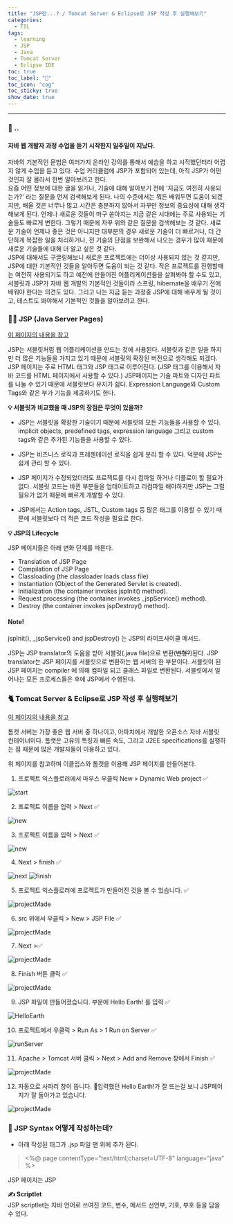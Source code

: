 ```yaml
---
title: "JSP란...? / Tomcat Server & Eclipse로 JSP 작성 후 실행해보기"
categories:
  - TIL
tags:
  - learning
  - JSP
  - Java
  - Tomcat Server
  - Eclipse IDE
toc: true
toc_label: "👷"
toc_icon: "cog"
toc_sticky: true
show_date: true
---
```

__________________

### 💭 ..

<div class="notice">
  <h4>자바 웹 개발자 과정 수업을 듣기 시작한지 일주일이 지났다.</h4>
  <p>자바의 기본적인 문법은 여러가지 온라인 강의를 통해서 예습을 하고 시작했던터라 어렵지 않게 수업을 듣고 있다. 수업 커리큘럼에 JSP가 포함되어 있는데, 아직 JSP가 어떤것인지 잘 몰라서 한번 알아보려고 한다. <br>
  요즘 어떤 정보에 대한 글을 읽거나, 기술에 대해 알아보기 전에 '지금도 여전히 사용되는가?' 라는 질문을 먼저 검색해보게 된다. 나의 수준에서는 뭐든 배워두면 도움이 되겠지만, 배울 것은 너무나 많고 시간은 충분하지 않아서 자꾸만 정보의 중요성에 대해 생각해보게 된다. 언제나 새로운 것들이 마구 쏟아지는 지금 같은 시대에는 주로 사용되는 기술들도 빠르게 변한다. 그렇기 때문에 자꾸 위와 같은 질문을 검색해보는 것 같다. 새로운 기술이 언제나 좋은 것은 아니지만 대부분의 경우 새로운 기술이 더 빠르거나, 더 간단하게 복잡한 일을 처리하거나, 전 기술의 단점을 보완해서 나오는 경우가 많이 때문에 새로운 기술들에 대해 더 알고 싶은 것 같다. <br>
  JSP에 대해서도 구글링해보니 새로운 프로젝트에는 더이상 사용되지 않는 것 같지만, JSP에 대한 기본적인 것들을 알아두면 도움이 되는 것 같다. 작은 프로젝트를 진행할때는 여전히 사용되기도 하고 예전에 만들어진 어플리케이션들을 살펴봐야 할 수도 있고, 서블릿과 JSP가 자바 웹 개발의 기본적인 것들이라 스프링, hibernate을 배우기 전에 배워야 한다는 의견도 있다. 그리고 나는 지금 듣는 과정중 JSP에 대해 배우게 될 것이고, 테스트도 봐야해서 기본적인 것들을 알아보려고 한다.</p>
</div>


### 🧑‍💻 JSP (Java Server Pages)
[이 페이지의 내용을 참고](https://www.javatpoint.com/jsp-tutorial)

JSP는 서블릿처럼 웹 어플리케이션을 만드는 것에 사용된다. 서블릿과 같은 일을 하지만 더 많은 기능들을 가지고 있기 때문에 서블릿의 확장된 버전으로 생각해도 되겠다. JSP 페이지는 주로 HTML 태그와 JSP 태그로 이루어진다. (JSP 태그를 이용해서 자바 코드를 HTML 페이지에서 사용할 수 있다.) JSP페이지는 기술 파트와 디자인 파트를 나눌 수 있기 때문에 서블릿보다 유지가 쉽다. Expression Language와 Custom Tags와 같은 부가 기능을 제공하기도 한다.


**💡 서블릿과 비교했을 때 JSP의 장점은 무엇이 있을까?**
- JSP는 서블릿을 확장한 기술이기 때문에 서블릿의 모든 기능들을 사용할 수 있다. implicit objects, predefined tags, expression language 그리고 custom tags와 같은 추가된 기능들을 사용할 수 있다.

- JSP는 비즈니스 로직과 프레젠테이션 로직을 쉽게 분리 할 수 있다. 덕분에 JSP는 쉽게 관리 할 수 있다.

- JSP 페이지가 수정되었더라도 프로젝트를 다시 컴파일 하거나 디플로이 할 필요가 없다. 서블릿 코드는 바뀐 부분들을 업데이트하고 리컴파일 해야하지만 JSP는 그럴 필요가 없기 때문에 빠르게 개발할 수 있다.

- JSP에서는 Action tags, JSTL, Custom tags 등 많은 태그를 이용할 수 있기 때문에 서블릿보다 더 적은 코드 작성을 필요로 한다.


**💡 JSP의 Lifecycle**

JSP 페이지들은 아래 변화 단계를 따른다.
- Translation of JSP Page
- Compilation of JSP Page
- Classloading (the classloader loads class file)
- Instantiation (Object of the Generated Servlet is created).
- Initialization (the container invokes jspInit() method).
- Request processing (the container invokes _jspService() method).
- Destroy (the container invokes jspDestroy() method).

<div class="notice">
  <h4>Note!</h4>
  <p>jspInit(), _jspService() and jspDestroy() 는 JSP의 라이프사이클 메서드.</p>
</div>  

 JSP는 JSP translator의 도움을 받아 서블릿(.java file)으로 변환(<s>변형?</s>)된다.
 JSP translator는 JSP 페이지를 서블릿으로 변환하는 웹 서버의 한 부분이다. 서블릿이 된 JSP 페이지는 compiler 에 의해 컴파일 되고 클래스 파일로 변환된다. 서블릿에서 일어나는 모든 프로세스들은 후에 JSP에서 수행된다.  




### 🐈 Tomcat Server & Eclipse로 JSP 작성 후 실행해보기
[이 페이지의 내용을 참고](https://www.geeksforgeeks.org/creating-jsp-in-eclipse-ide-with-tomcat-server/)  

  톰캣 서버는 가장 좋은 웹 서버 중 하나이고, 아파치에서 개발한 오픈소스 자바 서블릿 컨테이너이다. 톰캣은 고유의 특징과 빠른 속도, 그리고 J2EE specifications를 실행하는 점 때문에 많은 개발자들이 이용하고 있다.

  위 페이지를 참고하며 이클립스와 톰캣을 이용해 JSP 페이지를 만들어본다.  

  1. 프로젝트 익스플로러에서 마우스 우클릭 New > Dynamic Web project ✅
  <img src="/assets/images/CJET.png" alt="start">    

  2. 프로젝트 이름을 입력 > Next ✅
  <img src="/assets/images/CJET2.png" alt="new">  

  3. 프로젝트 이름을 입력 > Next ✅
  <img src="/assets/images/CJET2.png" alt="new">  

  4. Next > finish ✅
  <img src="/assets/images/CJET3.png" alt="next">
  <img src="/assets/images/CJET4.png" alt="finish">

  5. 프로젝트 익스플로러에 프로젝트가 만들어진 것을 볼 수 있습니다. ✅
  <img src="/assets/images/CJET5.png" alt="projectMade">    

  6. src 위에서 우클릭 > New > JSP File ✅
  <img src="/assets/images/CJET6.png" alt="projectMade">   

  7. Next >✅
  <img src="/assets/images/CJET7.png" alt="projectMade">

  8. Finish 버튼 클릭 ✅
  <img src="/assets/images/CJET8.png" alt="projectMade">

  9. JSP 파일이 만들어졌습니다. <body> 부분에 Hello Earth! 를 입력 ✅
  <img src="/assets/images/CJET9.png" alt="HelloEarth">

  10. 프로젝트에서 우클릭 > Run As > 1 Run on Server ✅
  <img src="/assets/images/CJET10.png" alt="runServer">

  11. Apache > Tomcat 서버 클릭 > Next > Add and Remove 창에서 Finish ✅
  <img src="/assets/images/CJET11.png" alt="projectMade">

  12. 자동으로 사파리 창이 뜹니다. 입력했던 Hello Earth!가 잘 뜨는걸 보니 JSP페이지가 잘 돌아가고 있습니다.
  <img src="/assets/images/CJET12.png" alt="projectMade">


### 🙋 JSP Syntax 어떻게 작성하는데?

  - 아래 작성된 태그가 .jsp 파일 맨 위에 추가 된다.
  > <%@ page contentType="text/html;charset=UTF-8" language="java" %>  

  JSP 페이지는 JSP 


  **✍️ Scriptlet**  
  JSP scriptlet는 자바 언어로 쓰여진 코드, 변수, 메서드 선언부, 기호, 부호 등을 담을 수 있다.
